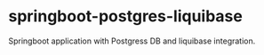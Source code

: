 # springboot-postgres-liquibase
Springboot application with Postgress DB and liquibase integration.

